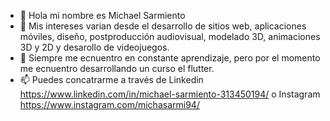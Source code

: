 - 👋 Hola mi nombre es Michael Sarmiento
- 👀 Mis intereses varian desde el desarrollo de sitios web, aplicaciones móviles, diseño, postproducción audiovisual, modelado 3D, animaciones 3D y 2D y desarollo de videojuegos.
- 🌱 Siempre me ecnuentro en constante aprendizaje, pero por el momento me ecnuentro desarrollando un curso el flutter.
- 📫 Puedes concatrarme a través de Linkedin https://www.linkedin.com/in/michael-sarmiento-313450194/ o Instagram https://www.instagram.com/michasarmi94/

